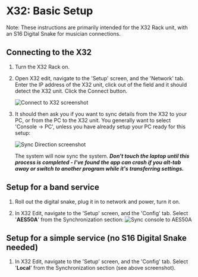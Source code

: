 # X32: Basic Setup
Note: These instructions are primarily intended for the X32 Rack unit, with an S16 Digital Snake for musician connections.

## Connecting to the X32
1.  Turn the X32 Rack on.

2.  Open X32 edit, navigate to the 'Setup' screen, and the 'Network' tab. Enter the IP address of the X32 unit, click out of the field and it should detect the X32 unit. Click the Connect button.

    ![Connect to X32 screenshot][1]
    
3.  It should then ask you if you want to sync details from the X32 to your PC, or from the PC to the X32 unit. You generally want to select 'Console -> PC', unless you have already setup your PC ready for this setup:

    ![Sync Direction screenshot][2]
    
    The system will now sync the system. ***Don't touch the laptop until this process is completed - I've found the app can crash if you alt-tab away or switch to another program while it's transferring settings.***

## Setup for a band service
1.  Roll out the digital snake, plug it in to network and power, turn it on.

2.  In X32 Edit, navigate to the 'Setup' screen, and the 'Config' tab. Select '**AES50A**' from the Synchronization section:
    ![Sync console to AES50A][3]



## Setup for a simple service (no S16 Digital Snake needed)
1.  In X32 Edit, navigate to the 'Setup' screen, and the 'Config' tab. Select '**Local**' from the Synchronization section (see above screenshot).

  [1]: https://raw.github.com/madmatt/x32-user-docs/master/img/x32-basic-setup-network.png
  [2]: https://raw.github.com/madmatt/x32-user-docs/master/img/x32-basic-setup-network-connecting.png
  [3]: https://raw.github.com/madmatt/x32-user-docs/master/img/x32-basic-setup-sync.png